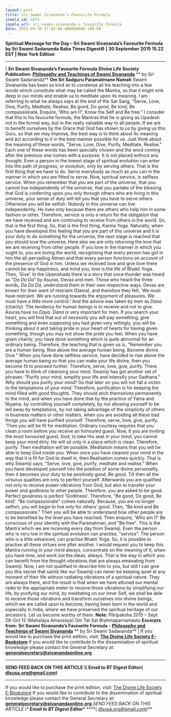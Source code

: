 ```yaml
---
layout: post
title: Sri Swami Sivananda’s Favourite Formula
joomla_id: 1073
joomla_url: sri-swami-sivananda-s-favourite-formula
date: 2015-09-30 17:02:06.000000000 +00:00
---
```

**Spiritual Message for the Day – Sri Swami Sivananda’s Favourite Formula by Sri Swami Sadananda**
 **Baba Times Digest© | 30 September 2015 15.22 EST | New York Edition**
* * *
| 
**Sri Swami Sivananda’s Favourite Formula**
**Divine Life Society Publication:** [**Philosophy and Teachings of Swami Sivananda**](http://www.dlshq.org/discourse/jun2006.htm) ** by Sri Swami Sadananda**
**Om Sri Sadguru Paramatmane Namah**
Swami Sivananda has been so kind as to condense all his teaching into a few words which constitute what may be called the Mantra, so that it might sink deep in our minds and enable us to meditate upon its meaning. I am referring to what he always says at the end of the Sat Sang, "Serve, Love, Give, Purify, Meditate, Realise, Be good, Do good, Be kind, Be compassionate, Enquire, ‘Who am I?’, Know the Self and Be free." I consider that this is his favourite formula, the Mantras that he is giving as Upadesh not in the formal way, but in the really valuable way to all people. If we are to benefit ourselves by the Grace that God has shown to us by giving us this Guru, so that we may improve, the best way is to think about its meaning and act according to it in the best manner possible for us.
Just think about the meaning of these words, "Serve, Love, Give, Purify, Meditate, Realise." Each one of these words has been specially chosen and the word coming after the previous one comes with a purpose. It is not placed without any thought. Even a person in the lowest stage of spiritual evolution can enter into the path of progress, or evolution, only by serving others. That is the first thing that we have to do. Serve everybody as much as you can in the manner in which you are fitted to serve. Now, spiritual service, is selfless service. When you remember that you are part of the universe, that you cannot live independently of the universe, that you partake of the blessing that God is conferring upon you only through others who are living in this universe, your sense of duty will tell you that you have to serve others. Otherwise you will be selfish. Nobody in this universe can live independently. He lives only because there are others who help him in some fashion or other. Therefore, service is only a return for the obligation that we have received and are continuing to receive from others in the world. So, that is the first thing. So, that is the first thing, Karma Yoga.
Naturally, when you have developed this feeling that you are part of this universe and it is your duty to do something for the universe, the next stage is reached that you should love the universe. Here also we are only returning the love that we are receiving from other people. If you love in the manner in which you ought to, you are loving the world, recognising that every person has got in him the all-pervading Atman and that every person functions on account of the presence of God in him. Unless we received love and give love there cannot be any happiness, and mind you, love is the life of Bhakti Yoga.
Then, ‘Give’. In the Upanishads there is a story that once thunder was heard as "_Da Da Da_" by Asuras, Devas and men. Those who heard the three words, _Da Da Da,_ understood them in their own respective ways. Devas are known for their want of restraint (Dama), and therefore they felt, ‘We must have restraint. We are running towards the enjoyment of pleasures. We must have a little more control.’ And the advice was taken by men as _Dana_ (charity). The tendency for human beings is to receive and not to give. Asuras have no _Daya. Dana_ is very important for men. If you search your heart, you will find that out of necessity you will pay something, give something and even supposing you had given very willingly, you will be thinking about it and taking pride in your heart of hearts for having given something, though you may not show the pride you feel. When you have given charity, you have done something which is quite abnormal for an ordinary being. Therefore, the teaching that is given us is, "Remember you are a human being. Rise above the average human being. Become divine. Give."
When you have done selfless service, have decided to rise above the average human being so that you can make your life divine, then you become fit to proceed further. Therefore, serve, love, give, purify. There you have to think of cleansing your mind. Swamiji has got another set of phrases: "Purify your mind, simplify your life and intensify your Sadhana." Why should you purify your mind? So that later on you will not fall a victim to the temptations of your mind. Therefore, purification is for keeping the mind filled with good thoughts. They should stick themselves permanently to the mind, and when you have done that by the practice of Yama and Niyama, by controlling yourself completely, by not allowing yourself to be led away by temptations, by not taking advantage of the simplicity of others in business matters or other matters, when you are avoiding all these bad things you will have purified yourself.
Therefore, serve, love, give, purify. ‘Then you will be fit for meditation. Ordinary courtesy requires that you clean a room before you receive an honoured guest. Now, if you are inviting the most honoured guest, God, to take His seat in your mind, you cannot keep your mind dirty. He will sit only in a place which is clean. Therefore, purify. Then meditation will be possible. Meditation means that you will be able to keep God inside you. When once you have cleaned your mind in the way that it is fit for God to dwell in, then Realisation comes quickly. That is why Swamiji says, "Serve, love, give, purify, meditate and realise."
When you have developed yourself into the position of some divine personality, then it becomes your duty to be positively good. Be good. Till then all the virtuous qualities are only to perfect yourself. Afterwards you are qualified not only to receive power-vibrations from God, but also to transfer your power and godliness to other people. Therefore, you are asked to be good. Perfect goodness is perfect ‘Godliness’. Therefore, "Be good, Do good, Be kind’. "Be compassionate" comes naturally.
Because, you are no longer selfish, you will begin to live only for others’ good. Then, "Be kind and Be compassionate." Then you will be able to understand how other people are to be benefited by the level you have reached. Then enquire, ‘Who am I?’ Be conscious of your identity with the Paramatman, and "Be free".
This is the Mantra which we are receiving every day from Swamiji. Even the person who is very low in the spiritual evolution can practise, "service". The person who is a little advanced, can practise Bhakti Yoga. So, it is possible to practise all these virtues one after another. I would request you to keep this Mantra running in your mind always, concentrate on the meaning of it, when you have time, and work out the ideas, always. That is the way in which you can benefit from the thought vibrations that are always emanating from Swamiji. Now, I am not qualified to describe him to you, but still I can give you this secret that saints like our Swamiji can never be keeping quiet at any moment of their life without radiating vibrations of a spiritual nature. They are always there, and the result is that when we have attuned our mental radio to the appropriate meter to receive those vibrations by simplifying our life, by purifying our mind, by meditating on our inner Self, we shall be able to receive those vibrations and transform ourselves into divine beings, which we are called upon to become, having been born in the world and especially in India, where we have preserved the spiritual heritage of our ancestors. Let us become worthy of them.
**Note:** Pitripaksha 2015 – Sept 28-Oct 12 (Mahalaya Amavasya)
Om Tat Sat Brahmaparnamastu
**Excerpts from:**  **Sri Swami Sivananda’s Favourite Formula -** [**Philosophy and Teachings of Swami Sivananda**](http://www.dlshq.org/discourse/jun2006.htm) ** by Sri Swami Sadananda**
 |
If you would like to purchase the print edition, visit: **[The Divine Life Society E-Bookstore](http://www.dlshq.org/download/download.htm)**
If you would like to contribute to the dissemination of spiritual knowledge please contact the General Secretary at: [](mailto:%20%3Cscript%20type=%27text/javascript%27%3E%20%3C%21--%20var%20prefix%20=%20%27ma%27%20+%20%27il%27%20+%20%27to%27;%20var%20path%20=%20%27hr%27%20+%20%27ef%27%20+%20%27=%27;%20var%20addy57016%20=%20%27generalsecretary%27%20+%20%27@%27;%20addy57016%20=%20addy57016%20+%20%27sivanandaonline%27%20+%20%27.%27%20+%20%27org%27;%20document.write%28%27%3Ca%20%27%20+%20path%20+%20%27%5C%27%27%20+%20prefix%20+%20%27:%27%20+%20addy57016%20+%20%27%5C%27%3E%27%29;%20document.write%28addy57016%29;%20document.write%28%27%3C%5C/a%3E%27%29;%20//--%3E%5Cn%20%3C/script%3E%3Cscript%20type=%27text/javascript%27%3E%20%3C%21--%20document.write%28%27%3Cspan%20style=%5C%27display:%20none;%5C%27%3E%27%29;%20//--%3E%20%3C/script%3EThis%20email%20address%20is%20being%20protected%20from%20spambots.%20You%20need%20JavaScript%20enabled%20to%20view%20it.%20%3Cscript%20type=%27text/javascript%27%3E%20%3C%21--%20document.write%28%27%3C/%27%29;%20document.write%28%27span%3E%27%29;%20//--%3E%20%3C/script%3E?subject=Contribution%20to%20Dissemination%20of%20Spiritual%20Knowledge) **generalsecretary@sivanandaonline.org**
****
**SEND FEED BACK ON THIS ARTICLE \\\ Email to BT Digest Editor[](mailto:%20%3Cscript%20type=%27text/javascript%27%3E%20%3C%21--%20var%20prefix%20=%20%27ma%27%20+%20%27il%27%20+%20%27to%27;%20var%20path%20=%20%27hr%27%20+%20%27ef%27%20+%20%27=%27;%20var%20addy72654%20=%20%27dlsusa.org%27%20+%20%27@%27;%20addy72654%20=%20addy72654%20+%20%27gmail%27%20+%20%27.%27%20+%20%27com%27;%20document.write%28%27%3Ca%20%27%20+%20path%20+%20%27%5C%27%27%20+%20prefix%20+%20%27:%27%20+%20addy72654%20+%20%27%5C%27%3E%27%29;%20document.write%28addy72654%29;%20document.write%28%27%3C%5C/a%3E%27%29;%20//--%3E%5Cn%20%3C/script%3E%3Cscript%20type=%27text/javascript%27%3E%20%3C%21--%20document.write%28%27%3Cspan%20style=%5C%27display:%20none;%5C%27%3E%27%29;%20//--%3E%20%3C/script%3EThis%20email%20address%20is%20being%20protected%20from%20spambots.%20You%20need%20JavaScript%20enabled%20to%20view%20it.%20%3Cscript%20type=%27text/javascript%27%3E%20%3C%21--%20document.write%28%27%3C/%27%29;%20document.write%28%27span%3E%27%29;%20//--%3E%20%3C/script%3E?subject=DLS%20Posts)( [dlsusa.org@gmail.com](mailto:dlsusa.org@gmail.com))**
* * *
  
If you would like to purchase the print edition, visit: [The Divine Life Society E-Bookstore](http://www.dlshq.org/download/download.htm)
If you would like to contribute to the dissemination of spiritual knowledge please contact the General Secretary at: **[generalsecretary@sivanandaonline.org](mailto:generalsecretary@sivanandaonline.org)**
**SEND FEED BACK ON THIS ARTICLE \\\**  **Email to BT Digest Editor**** [](mailto:%20%3Cscript%20type=%27text/javascript%27%3E%20%3C%21--%20var%20prefix%20=%20%27ma%27%20+%20%27il%27%20+%20%27to%27;%20var%20path%20=%20%27hr%27%20+%20%27ef%27%20+%20%27=%27;%20var%20addy72654%20=%20%27dlsusa.org%27%20+%20%27@%27;%20addy72654%20=%20addy72654%20+%20%27gmail%27%20+%20%27.%27%20+%20%27com%27;%20document.write%28%27%3Ca%20%27%20+%20path%20+%20%27%5C%27%27%20+%20prefix%20+%20%27:%27%20+%20addy72654%20+%20%27%5C%27%3E%27%29;%20document.write%28addy72654%29;%20document.write%28%27%3C%5C/a%3E%27%29;%20//--%3E%5Cn%20%3C/script%3E%3Cscript%20type=%27text/javascript%27%3E%20%3C%21--%20document.write%28%27%3Cspan%20style=%5C%27display:%20none;%5C%27%3E%27%29;%20//--%3E%20%3C/script%3EThis%20email%20address%20is%20being%20protected%20from%20spambots.%20You%20need%20JavaScript%20enabled%20to%20view%20it.%20%3Cscript%20type=%27text/javascript%27%3E%20%3C%21--%20document.write%28%27%3C/%27%29;%20document.write%28%27span%3E%27%29;%20//--%3E%20%3C/script%3E?subject=DLS%20Posts)****( [dlsusa.org@gmail.com](mailto:dlsusa.org@gmail.com))**  
